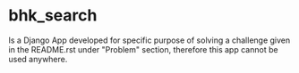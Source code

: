 # bhk_search
Is a Django App developed for specific purpose of solving a challenge given in the README.rst under "Problem" section, therefore this app cannot be used anywhere.
